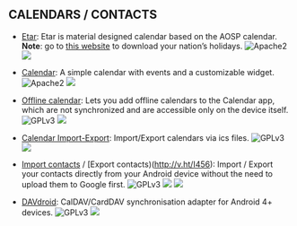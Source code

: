 ## CALENDARS / CONTACTS

* [Etar](http://v.ht/IDXQ): Etar is material designed calendar based on the AOSP calendar.  
**Note**: go to [this website](https://www.mozilla.org/en-US/projects/calendar/holidays/) to download your nation’s holidays.
![Apache2](https://img.shields.io/badge/License-Apache%202.0-yellowgreen.svg?style=flat-square)
[![](https://img.shields.io/badge/Source-Github-lightgrey.svg?style=flat-square)](https://github.com/xsoh/Etar-Calendar)

* [Calendar](http://v.ht/LHAu): A simple calendar with events and a customizable widget.
![Apache2](https://img.shields.io/badge/License-Apache%202.0-yellowgreen.svg?style=flat-square)
[![](https://img.shields.io/badge/Source-Github-lightgrey.svg?style=flat-square)](https://github.com/SimpleMobileTools/Simple-Calendar)

* [Offline calendar](http://v.ht/B2WP): Lets you add offline calendars to the Calendar app, which are not synchronized and are accessible only on the device itself.
![GPLv3](https://img.shields.io/badge/License-GPLv3-brightgreen.svg?style=flat-square)
[![](https://img.shields.io/badge/Source-Github-lightgrey.svg?style=flat-square)](https://github.com/SufficientlySecure/offline-calendar)

* [Calendar Import-Export](http://v.ht/sRMe): Import/Export calendars via ics files.
![GPLv3](https://img.shields.io/badge/License-GPLv3-brightgreen.svg?style=flat-square)
[![](https://img.shields.io/badge/Source-Github-lightgrey.svg?style=flat-square)](https://github.com/SufficientlySecure/calendar-import-export)

* [Import contacts](http://v.ht/zyRr) / [Export contacts)(http://v.ht/I456): Import / Export your contacts directly from your Android device without the need to upload them to Google first.
![GPLv3](https://img.shields.io/badge/License-GPLv3-brightgreen.svg?style=flat-square)
[![](https://img.shields.io/badge/Source-bzr.ed.am-lightgrey.svg?style=flat-square)](http://bzr.ed.am/android/import-contacts)
[![](https://img.shields.io/badge/Source-bzr.ed.am-lightgrey.svg?style=flat-square)](http://bzr.ed.am/android/export-contacts)

* [DAVdroid](http://v.ht/pkUE): CalDAV/CardDAV synchronisation adapter for Android 4+ devices.
![GPLv3](https://img.shields.io/badge/License-GPLv3-brightgreen.svg?style=flat-square)
[![](https://img.shields.io/badge/Source-davdroid-lightgrey.svg?style=flat-square)](https://davdroid.bitfire.at/source/)